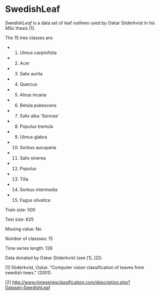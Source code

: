 # SwedishLeaf

*SwedishLeaf* is a data set of leaf outlines used by Oskar Söderkvist in his MSc thesis [1]. 

The 15 tree classes are:
- 1. Ulmus carpinifolia 
- 2. Acer 
- 3. Salix aurita 
- 4. Quercus 
- 5. Alnus incana 
- 6. Betula pubescens 
- 7. Salix alba 'Sericea' 
- 8. Populus tremula 
- 9. Ulmus glabra 
- 10. Sorbus aucuparia 
- 11. Salix sinerea 
- 12. Populus 
- 13. Tilia 
- 14. Sorbus intermedia 
- 15. Fagus silvatica

Train size: 500

Test size: 625

Missing value: No

Number of classses: 15

Time series length: 128

Data donated by Oskar Söderkvist (see [1], [2]).

[1] Söderkvist, Oskar. "Computer vision classification of leaves from swedish trees." (2001).

[2] http://www.timeseriesclassification.com/description.php?Dataset=SwedishLeaf